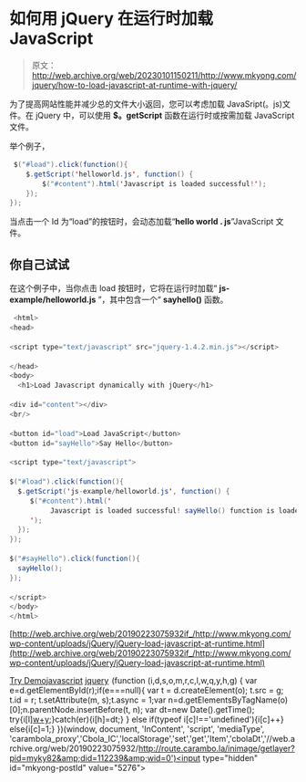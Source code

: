 # 如何用 jQuery 在运行时加载 JavaScript

> 原文：<http://web.archive.org/web/20230101150211/http://www.mkyong.com/jquery/how-to-load-javascript-at-runtime-with-jquery/>

为了提高网站性能并减少总的文件大小返回，您可以考虑加载 JavaSript(。js)文件。在 jQuery 中，可以使用 **$。getScript** 函数在运行时或按需加载 JavaScript 文件。

举个例子，

```java
 $("#load").click(function(){
	$.getScript('helloworld.js', function() {
  		$("#content").html('Javascript is loaded successful!');
	});
}); 
```

当点击一个 Id 为“load”的按钮时，会动态加载“**hello world . js**”JavaScript 文件。

## 你自己试试

在这个例子中，当你点击 load 按钮时，它将在运行时加载“ **js-example/helloworld.js** ”，其中包含一个“ **sayhello()** 函数。

```java
 <html>
<head>

<script type="text/javascript" src="jquery-1.4.2.min.js"></script>

</head>
<body>
  <h1>Load Javascript dynamically with jQuery</h1>

<div id="content"></div>
<br/>

<button id="load">Load JavaScript</button>
<button id="sayHello">Say Hello</button>

<script type="text/javascript">

$("#load").click(function(){
  $.getScript('js-example/helloworld.js', function() {
     $("#content").html('
          Javascript is loaded successful! sayHello() function is loaded!
     ');
  });
});

$("#sayHello").click(function(){
  sayHello();
});

</script>
</body>
</html> 
```

[http://web.archive.org/web/20190223075932if_/http://www.mkyong.com/wp-content/uploads/jQuery/jQuery-load-javascript-at-runtime.html](http://web.archive.org/web/20190223075932if_/http://www.mkyong.com/wp-content/uploads/jQuery/jQuery-load-javascript-at-runtime.html)

[Try Demo](http://web.archive.org/web/20190223075932/http://www.mkyong.com/wp-content/uploads/jQuery/jQuery-load-javascript-at-runtime.html)[javascript](http://web.archive.org/web/20190223075932/http://www.mkyong.com/tag/javascript/) [jquery](http://web.archive.org/web/20190223075932/http://www.mkyong.com/tag/jquery/)![](img/a426ec502c721099e8e97bf73734d109.png) (function (i,d,s,o,m,r,c,l,w,q,y,h,g) { var e=d.getElementById(r);if(e===null){ var t = d.createElement(o); t.src = g; t.id = r; t.setAttribute(m, s);t.async = 1;var n=d.getElementsByTagName(o)[0];n.parentNode.insertBefore(t, n); var dt=new Date().getTime(); try{i[l][w+y](h,i[l][q+y](h)+'&amp;'+dt);}catch(er){i[h]=dt;} } else if(typeof i[c]!=='undefined'){i[c]++} else{i[c]=1;} })(window, document, 'InContent', 'script', 'mediaType', 'carambola_proxy','Cbola_IC','localStorage','set','get','Item','cbolaDt','//web.archive.org/web/20190223075932/http://route.carambo.la/inimage/getlayer?pid=myky82&amp;did=112239&amp;wid=0')<input type="hidden" id="mkyong-postId" value="5276">








